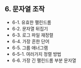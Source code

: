 ## 6. 문자열 조작
- 6-1. 유효한 팰린드롬
- 6-2. 문자열 뒤집기
- 6-3. 로그 파일 재정렬
- 6-4. 가장 흔한 단어
- 6-5. 그룹 애너그램
- 6-5-1. 여러가지 정렬 방법
- 6-6. 가장 긴 팰린드롬 부분 문자열
